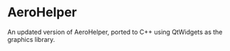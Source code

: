 # AeroHelper

An updated version of AeroHelper, ported to C++ using QtWidgets as the graphics library.
